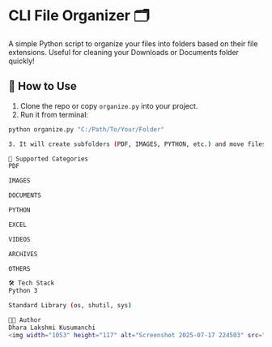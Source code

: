 # CLI File Organizer 🗂️

A simple Python script to organize your files into folders based on their file extensions. Useful for cleaning your Downloads or Documents folder quickly!

## 🔧 How to Use

1. Clone the repo or copy `organize.py` into your project.
2. Run it from terminal:

```bash
python organize.py "C:/Path/To/Your/Folder"

3. It will create subfolders (PDF, IMAGES, PYTHON, etc.) and move files accordingly.

📂 Supported Categories
PDF

IMAGES

DOCUMENTS

PYTHON

EXCEL

VIDEOS

ARCHIVES

OTHERS

🛠 Tech Stack
Python 3

Standard Library (os, shutil, sys)

👩‍💻 Author
Dhara Lakshmi Kusumanchi
<img width="1053" height="117" alt="Screenshot 2025-07-17 224503" src="https://github.com/user-attachments/assets/1228d467-1907-4c9f-9160-d481f463f933" />

